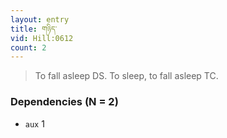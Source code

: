 ```yaml
---
layout: entry
title: གཉིད་
vid: Hill:0612
count: 2
---
```

> To fall asleep DS\. To sleep, to fall asleep TC\.


### Dependencies (N = 2)
* `aux` 1
